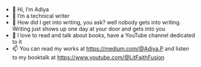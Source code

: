 - 👋 Hi, I’m Adiya
- 👀 I’m a technical writer
- 🌱 How did I get into writing, you ask? well nobody gets into writing. Writing just shows up one day at your door and gets into you
- 💞️ I love to read and talk about books, have a YouTube channel dedicated to it
- 📫 You can read my works at https://medium.com/@Adiya.P and listen to my booktalk at https://www.youtube.com/@LitFaithFusion

<!---
Adi-ya/Adi-ya is a ✨ special ✨ repository because its `README.md` (this file) appears on your GitHub profile.
You can click the Preview link to take a look at your changes.
--->

